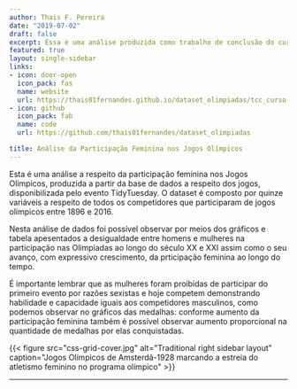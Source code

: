 ```yaml
---
author: Thais F. Pereira
date: "2019-07-02"
draft: false
excerpt: Essa é uma análise produzida como trabalho de conclusão do curso "Relatório Reprodutíveis em Rmarckdown", da Cursos-R
featured: true
layout: single-sidebar
links:
- icon: door-open
  icon_pack: fas
  name: website
  url: https://thais01fernandes.github.io/dataset_olimpiadas/tcc_curso.html
- icon: github
  icon_pack: fab
  name: code
  url: https://github.com/thais01fernandes/dataset_olimpiadas

title: Análise da Participação Feminina nos Jogos Olímpicos
---
```


Esta é uma análise a respeito da participação feminina nos Jogos Olímpicos, produzida a partir da base de dados a respeito dos jogos, disponibilizada pelo evento TidyTuesday. O dataset é composto por quinze variáveis a respeito de todos os competidores que participaram de jogos olímpicos entre 1896 e 2016. 

Nesta análise de dados foi possível observar por meios dos gráficos e tabela apesentados a desigualdade entre homens e mulheres na participação nas Olimpíadas ao longo do século XX e XXI assim como o seu avanço, com expressivo crescimento, da prticipação feminina ao longo do tempo. 

É importante lembrar que as mulheres foram proibidas de participar do primeiro evento por razões sexistas e hoje competem demonstrando habilidade e capacidade iguais aos competidores masculinos, como podemos observar no gráficos das medalhas: conforme aumento da participação feminina também é possível observar aumento proporcional na quantidade de medalhas por elas conquistadas.

{{< figure src="css-grid-cover.jpg" alt="Traditional right sidebar layout" caption="Jogos Olímpicos de Amsterdã-1928 marcando a estreia do atletismo feminino no programa olímpico" >}}

---

